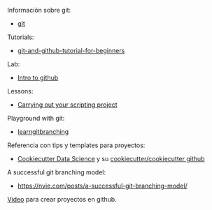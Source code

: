 Información sobre git:

* [git](https://git-scm.com/)

Tutorials:

* [git-and-github-tutorial-for-beginners](https://product.hubspot.com/blog/git-and-github-tutorial-for-beginners)

Lab:

* [Intro to github](https://lab.github.com/githubtraining/introduction-to-github)

Lessons:

* [Carrying out your scripting project](http://geoscripting-wur.github.io/RProjectManagement/)

Playground with git:

* [learngitbranching](https://learngitbranching.js.org/)

Referencia con tips y templates para proyectos:

* [Cookiecutter Data Science](https://drivendata.github.io/cookiecutter-data-science/) y su [cookiecutter/cookiecutter github](https://github.com/cookiecutter/cookiecutter)

A successful git branching model:

* https://nvie.com/posts/a-successful-git-branching-model/

[Video](https://youtu.be/z4Xpif7HI04) para crear proyectos en github.



